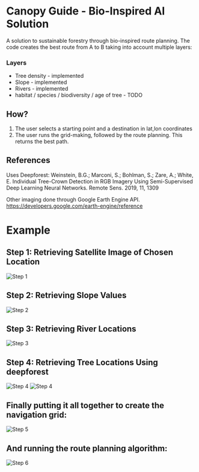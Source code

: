 # Canopy Guide - Bio-Inspired AI Solution
 
A solution to sustainable forestry through bio-inspired route planning.
The code creates the best route from A to B taking into account multiple layers:

### Layers

- Tree density - implemented
- Slope - implemented
- Rivers - implemented
- habitat / species / biodiversity / age of tree - TODO

## How?

1. The user selects a starting point and a destination in lat,lon coordinates
2. The user runs the grid-making, followed by the route planning. This returns the best path.

## References
Uses Deepforest: Weinstein, B.G.; Marconi, S.; Bohlman, S.; Zare, A.; White, E. Individual Tree-Crown Detection in RGB Imagery Using Semi-Supervised Deep Learning Neural Networks. Remote Sens. 2019, 11, 1309

Other imaging done through Google Earth Engine API. https://developers.google.com/earth-engine/reference 

# Example

## Step 1: Retrieving Satellite Image of Chosen Location

![Step 1](example_imgs/1_satellite.png)

## Step 2: Retrieving Slope Values

![Step 2](example_imgs/2_slope.png)

## Step 3: Retrieving River Locations

![Step 3](example_imgs/3_river.png)

## Step 4: Retrieving Tree Locations Using deepforest

![Step 4](example_imgs/deepforest.png)
![Step 4](example_imgs/4_trees.png)

## Finally putting it all together to create the navigation grid:

![Step 5](example_imgs/5_combo.png)

## And running the route planning algorithm:

![Step 6](example_imgs/optimal_path_plot.png)
